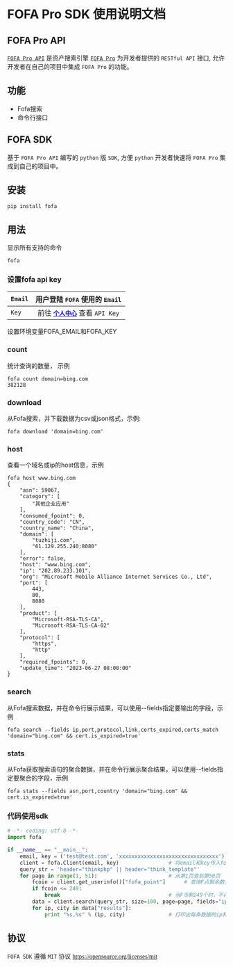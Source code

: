 # FOFA Pro SDK 使用说明文档
## FOFA Pro API   
<a href="https://fofa.info/api"><font face="menlo">`FOFA Pro API`</font></a> 是资产搜索引擎 <a href="https://fofa.info/">`FOFA Pro`</a> 为开发者提供的 `RESTful API` 接口, 允许开发者在自己的项目中集成 `FOFA Pro` 的功能。    


## 功能
  - Fofa搜索
  - 命令行接口

## FOFA SDK
基于 `FOFA Pro API` 编写的 `python` 版 `SDK`, 方便 `python` 开发者快速将 `FOFA Pro` 集成到自己的项目中。

## 安装
```shell
pip install fofa
```

## 用法

 显示所有支持的命令
```shell
fofa
```
### 设置fofa api key
| `Email` |用户登陆 `FOFA` 使用的 `Email`|
|---------|:-----------------:|
|`Key`| 前往 <a href="https://fofa.info/userInfo" style="color:#0000ff"><strong>`个人中心`</strong></a> 查看 `API Key`

  设置环境变量FOFA_EMAIL和FOFA_KEY

### count
统计查询的数量， 示例
```shell
fofa count domain=bing.com
382128
```

### download
从Fofa搜索，并下载数据为csv或json格式，示例:

```shell
fofa download 'domain=bing.com'
```

### host
查看一个域名或ip的host信息，示例

```shell
fofa host www.bing.com
{
    "asn": 59067,
    "category": [
        "其他企业应用"
    ],
    "consumed_fpoint": 0,
    "country_code": "CN",
    "country_name": "China",
    "domain": [
        "tuzhiji.com",
        "61.129.255.240:8080"
    ],
    "error": false,
    "host": "www.bing.com",
    "ip": "202.89.233.101",
    "org": "Microsoft Mobile Alliance Internet Services Co., Ltd",
    "port": [
        443,
        80,
        8080
    ],
    "product": [
        "Microsoft-RSA-TLS-CA",
        "Microsoft-RSA-TLS-CA-02"
    ],
    "protocol": [
        "https",
        "http"
    ],
    "required_fpoints": 0,
    "update_time": "2023-06-27 08:00:00"
}
```

### search
从Fofa搜索数据，并在命令行展示结果，可以使用--fields指定要输出的字段，示例

```shell
fofa search --fields ip,port,protocol,link,certs_expired,certs_match 'domain="bing.com" && cert.is_expired=true'
```

### stats
从Fofa获取搜索语句的聚合数据，并在命令行展示聚合结果，可以使用--fields指定要聚合的字段，示例

```shell
fofa stats --fields asn,port,country 'domain="bing.com" && cert.is_expired=true'
```


### 代码使用sdk

``` python
# -*- coding: utf-8 -*-
import fofa

if __name__ == "__main__":
    email, key = ('test@test.com', 'xxxxxxxxxxxxxxxxxxxxxxxxxxxxxxxx')  # 输入email和key
    client = fofa.Client(email, key)                # 将email和key传入fofa.Client类进行初始化和验证，并得到一个fofa client对象
    query_str = 'header="thinkphp" || header="think_template"'
    for page in range(1, 51):                       # 从第1页查到第50页
        fcoin = client.get_userinfo()["fofa_point"]      # 查询F点剩余数量
        if fcoin <= 249:
            break                                   # 当F币剩249个时，不再获取数据
        data = client.search(query_str, size=100, page=page, fields="ip,city")  # 查询第page页数据的ip和城市
        for ip, city in data["results"]:
            print "%s,%s" % (ip, city)              # 打印出每条数据的ip和城市

```


## 协议
`FOFA SDK` 遵循 `MIT` 协议 <a href="https://opensource.org/licenses/mit"><font face="menlo">https://opensource.org/licenses/mit
